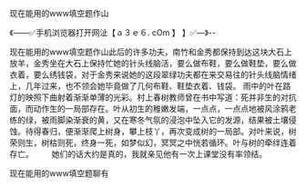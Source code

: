 现在能用的www填空题作山

《——✅手机浏览器打开网沚【ａ３ｅ６. cOm 】 】✅—》--

现在能用的www填空题作山此后的许多功夫，南竹和金秀都保持到达这块大石上放羊，金秀坐在大石上保持忙她的针头线脑活，要么做布鞋，要么做鞋垫，要么做衣着，要么绣钱袋，对于金秀来说她的这段翠绿功夫都在来交易往的针头线脑情绪上，几年过来，也不领会她毕竟做了几何布鞋、鞋垫衣着、钱袋。
雨中的叶在路灯的映照下曲射着渐渐单薄的光彩。村上春树教师曾在书中写道：死并非生的对抗面，而动作生的一局部存在。叶从初生的稚嫩发端，一点点，一点点地被风涂鸦老练的绿，被雨脚染渐衰的黄，又在寒冬气氛的浸泡中坠入它的发源，结果被土壤侵蚀。待得春归，便渐渐爬上树身，攀上枝丫，再次变成树的一局部。对叶来说，树荣则生，树枯则死，终身一死，如梦似幻，冥冥之中恍若循环。叶与树的牵绊连着存亡。
　　她们的话大约是真的，我就亲见他有一次上课堂没有率领结。





现在能用的www填空题聊有
